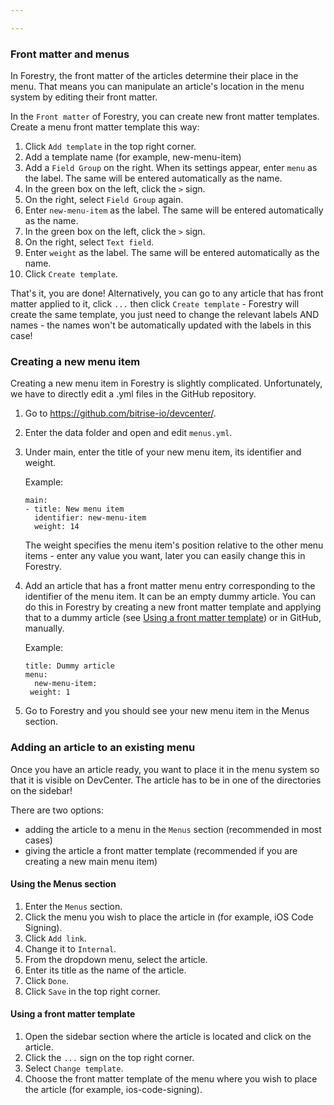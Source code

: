 ```yaml
---

---
```

### Front matter and menus

In Forestry, the front matter of the articles determine their place in the menu. That means you can manipulate an article's location in the menu system by editing their front matter. 

In the `Front matter` of Forestry, you can create new front matter templates. Create a  menu front matter template this way: 

 1. Click `Add template` in the top right corner. 
 2. Add a template name (for example, new-menu-item)
 3. Add a `Field Group` on the right. When its settings appear, enter `menu` as the label. The same will be entered automatically as the name. 
 4. In the green box on the left, click the `>` sign. 
 5. On the right, select `Field Group` again. 
 6. Enter `new-menu-item` as the label. The same will be entered automatically as the name. 
 7. In the green box on the left, click the `>` sign. 
 8. On the right, select `Text field`. 
 9. Enter `weight` as the label. The same will be entered automatically as the name. 
10. Click `Create template`. 

That's it, you are done! Alternatively, you can go to any article that has front matter applied to it, click `...` then click `Create template` - Forestry will create the same template, you just need to change the relevant labels AND names - the names won't be automatically updated with the labels in this case!

### Creating a new menu item

Creating a new menu item in Forestry is slightly complicated. Unfortunately, we have to directly edit a .yml files in the GitHub repository.

1. Go to https://github.com/bitrise-io/devcenter/.
2. Enter the data folder and open and edit `menus.yml`.
3. Under main, enter the title of your new menu item, its identifier and weight.

   Example:

       main:
       - title: New menu item
         identifier: new-menu-item
         weight: 14

   The weight specifies the menu item's position relative to the other menu items - enter any value you want, later you can easily change this in Forestry.
4. Add an article that has a front matter menu entry corresponding to the identifier of the menu item. It can be an empty dummy article. You can do this in Forestry by creating a new front matter template and applying that to a dummy article (see [Using a front matter template](#using-a-front-matter-template)) or in GitHub, manually.

   Example:

       title: Dummy article
       menu:
         new-menu-item: 
       	weight: 1
5. Go to Forestry and you should see your new menu item in the Menus section.

### Adding an article to an existing menu

Once you have an article ready, you want to place it in the menu system so that it is visible on DevCenter. The article has to be in one of the directories on the sidebar! 

There are two options:

* adding the article to a menu in the `Menus` section  (recommended in most cases)
* giving the article a front matter template (recommended if you are creating a new main menu item)

#### Using the Menus section

1. Enter the `Menus` section.
2. Click the menu you wish to place the article in (for example, iOS Code Signing).
3. Click `Add link`.
4. Change it to `Internal`.
5. From the dropdown menu, select the article.
6. Enter its title as the name of the article. 
7. Click `Done`.
8. Click `Save` in the top right corner. 

#### Using a front matter template

1. Open the sidebar section where the article is located and click on the article. 
2. Click the `...` sign on the top right corner.
3. Select `Change template`. 
4. Choose the front matter template of the menu where you wish to place the article (for example, ios-code-signing). 